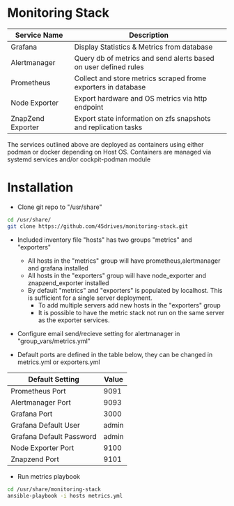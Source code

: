 # Monitoring Stack

| Service Name      	| Description                                                     	|
|-------------------	|-----------------------------------------------------------------	|
| Grafana           	| Display Statistics & Metrics from database                      	|
| Alertmanager      	| Query db of metrics and send alerts based on user defined rules 	|
| Prometheus        	| Collect and store metrics scraped frome exporters in database   	|
| Node Exporter     	| Export hardware and OS metrics via http endpoint                	|
| ZnapZend Exporter 	| Export state information on zfs snapshots and replication tasks 	|

The services outlined above are deployed as containers using either podman or docker depending on Host OS.
Containers are managed via systemd services and/or cockpit-podman module

# Installation

* Clone git repo to "/usr/share"
```sh
cd /usr/share/
git clone https://github.com/45drives/monitoring-stack.git
```
* Included inventory file "hosts" has two groups "metrics" and "exporters"
    * All hosts in the "metrics" group will have prometheus,alertmanager and grafana installed
    * All hosts in the "exporters" group will have node_exporter and znapzend_exporter installed
    * By default "metrics" and "exporters" is populated by localhost. This is sufficient for a single server deployment.
        * To add multiple servers add new hosts in the "exporters" group
        * It is possible to have the metric stack not run on the same server as the exporter services.

* Configure email send/recieve setting for alertmanager in "group_vars/metrics.yml"

* Default ports are defined in the table below, they can be changed in metrics.yml or exporters.yml

| Default Setting          	| Value 	|
|--------------------------	|-------	|
| Prometheus Port          	| 9091  	|
| Alertmanager Port        	| 9093  	|
| Grafana Port             	| 3000  	|
| Grafana Default User     	| admin 	|
| Grafana Default Password 	| admin 	|
| Node Exporter Port       	| 9100  	|
| Znapzend Port            	| 9101  	|

* Run metrics playbook
```sh
cd /usr/share/monitoring-stack
ansible-playbook -i hosts metrics.yml
```